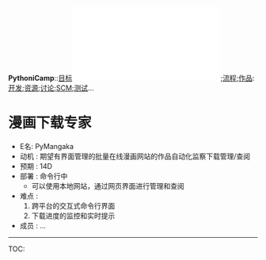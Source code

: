 **PythoniCamp**::[目标](GoalPythoniCamp.md)![参与](HowtoJoin.md);[流程](KcPyCampFlow.md);[作品](PythoniCampItems.md):[开发](HowtoDevelop.md);[资源](PythonicRes.md);[讨论](HowtoDiscuss.md);[SCM](HowtoScm.md);[测试](HowtoTesting.md)...

# 漫画下载专家 #
  * E名: PyMangaka
  * 动机 : 期望有界面管理的批量在线漫画网站的作品自动化监察下载管理/查阅
  * 预期 : 14D
  * 部署 : 命令行中
    * 可以使用本地网站，通过网页界面进行管理和查阅
  * 难点 :
    1. 跨平台的交互式命令行界面
    1. 下载进度的监控和实时提示
  * 成员 : ...



---

TOC: 